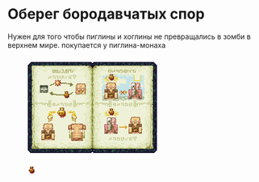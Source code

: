 # Оберег бородавчатых спор

Нужен для того чтобы пиглины и хоглины не превращались в зомби в верхнем мире. покупается у пиглина-монаха

<figure><img src="../../../.gitbook/assets/wartspore_charm (1).png" alt=""><figcaption></figcaption></figure>

<figure><img src="../../../.gitbook/assets/wartspore_charm.png" alt=""><figcaption></figcaption></figure>
